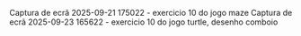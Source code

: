 Captura de ecrã 2025-09-21 175022 - exercicio 10 do jogo maze
Captura de ecrã 2025-09-23 165622 - exercicio 10 do jogo turtle, desenho comboio
